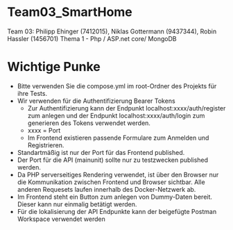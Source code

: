 # Team03_SmartHome

Team 03:
Philipp Ehinger (7412015), Niklas Gottermann (9437344), Robin Hassler (1456701)
Thema 1 - Php / ASP.net core/ MongoDB

# Wichtige Punke
 - Bitte verwenden Sie die compose.yml im root-Ordner des Projekts für ihre Tests.
 - Wir verwenden für die Authentifizierung Bearer Tokens
    - Zur Authentifizierung kann der Endpunkt localhost:xxxx/auth/register zum anlegen und der Endpunkt localhost:xxxx/auth/login zum generieren des Tokens verwendet werden.
    - xxxx = Port
    - Im Frontend existieren passende Formulare zum Anmelden und Registrieren.
 - Standartmäßig ist nur der Port für das Frontend published. 
 - Der Port für die API (mainunit) sollte nur zu testzwecken published werden.
 - Da PHP serverseitiges Rendering verwendet, ist über den Browser nur die Kommunikation zwischen Frontend und Browser sichtbar. Alle anderen Requesets laufen innerhalb des Docker-Netzwerk ab.
 - Im Frontend steht ein Button zum anlegen von Dummy-Daten bereit. Dieser kann nur einmalig betätigt werden.
 - Für die lokalisierung der API Endpunkte kann der beigefügte Postman Workspace verwendet werden